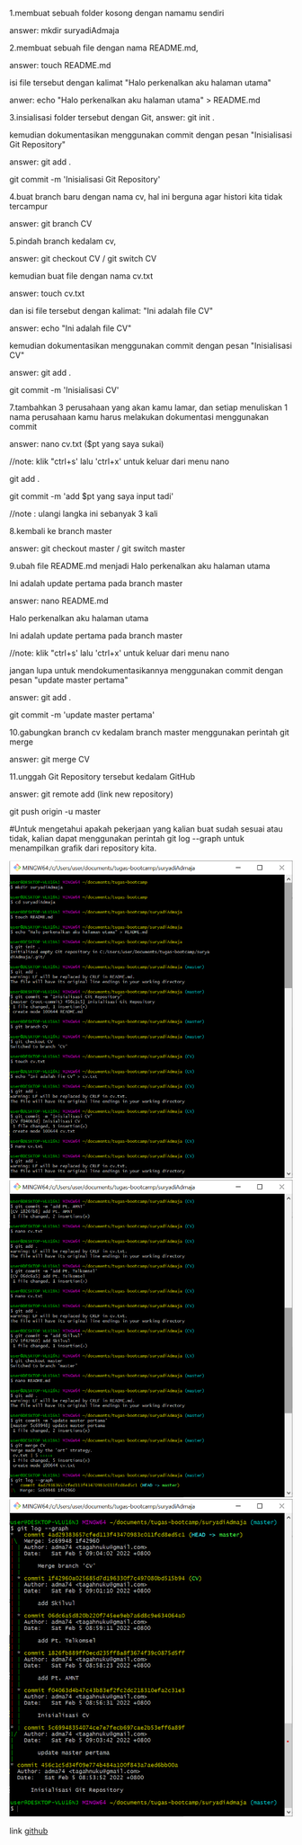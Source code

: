 1.membuat sebuah folder kosong dengan namamu sendiri

answer: mkdir suryadiAdmaja

2.membuat sebuah file dengan nama README.md,

answer: touch README.md

isi file tersebut dengan kalimat
"Halo perkenalkan aku halaman utama"

anwer: echo "Halo perkenalkan aku halaman utama" > README.md

3.insialisasi folder tersebut dengan Git,
answer: git init .

kemudian dokumentasikan menggunakan commit dengan pesan
"Inisialisasi Git Repository"

answer: git add .

git commit -m 'Inisialisasi Git Repository'

4.buat branch baru dengan nama cv, hal ini berguna agar histori kita tidak tercampur

answer: git branch CV

5.pindah branch kedalam cv, 

answer: git checkout CV / git switch CV

kemudian buat file dengan nama cv.txt 

answer: touch cv.txt

dan isi file tersebut dengan kalimat:
"Ini adalah file CV"

answer: echo "Ini adalah file CV"

kemudian dokumentasikan menggunakan commit dengan pesan
"Inisialisasi CV"

answer: git add .

git commit -m 'Inisialisasi CV'

7.tambahkan 3 perusahaan yang akan kamu lamar, dan setiap menuliskan 1 nama perusahaan kamu harus melakukan dokumentasi menggunakan commit

answer: nano cv.txt ($pt yang saya sukai)

//note: klik "ctrl+s' lalu 'ctrl+x' untuk keluar dari menu nano

git add .

git commit -m 'add $pt yang saya input tadi'

//note : ulangi langka ini sebanyak 3 kali

8.kembali ke branch master

answer: git checkout master / git switch master

9.ubah file README.md menjadi
Halo perkenalkan aku halaman utama

Ini adalah update pertama pada branch master

answer: nano README.md

Halo perkenalkan aku halaman utama

Ini adalah update pertama pada branch master

//note: klik "ctrl+s' lalu 'ctrl+x' untuk keluar dari menu nano

jangan lupa untuk mendokumentasikannya menggunakan commit dengan pesan
"update master pertama"

answer: git add .

git commit -m 'update master pertama'

10.gabungkan branch cv kedalam branch master menggunakan perintah git merge

answer: git merge CV

11.unggah Git Repository tersebut kedalam GitHub

answer: git remote add (link new repository)

git push origin -u master

#Untuk mengetahui apakah pekerjaan yang kalian buat sudah sesuai atau tidak, kalian dapat menggunakan perintah git log --graph untuk menampilkan grafik dari repository kita.



<img src='02-cv-&-portfolio1.png'
alt='ss-jawaban1'
/>
<img src='02-cv-&-portfolio2.png'
alt='ss-jawaban2'
/>
<img src='02-cv-&-portfolio3.png'
alt='ss-jawaban3'
/>

link [github](https://github.com/adma74/suryadiAdmaja)



